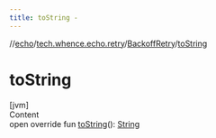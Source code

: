 ```yaml
---
title: toString -
---
```

//[echo](../../index.md)/[tech.whence.echo.retry](../index.md)/[BackoffRetry](index.md)/[toString](to-string.md)



# toString  
[jvm]  
Content  
open override fun [toString](to-string.md)(): [String](https://kotlinlang.org/api/latest/jvm/stdlib/kotlin/-string/index.html)  



